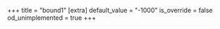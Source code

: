 +++
title = "bound1"
[extra]
default_value = "-1000"
is_override = false
od_unimplemented = true
+++